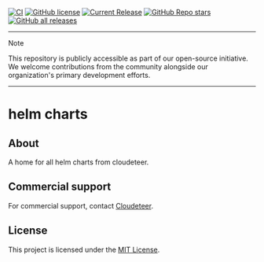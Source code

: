 [![CI](https://github.com/cloudeteer/m365-exporter/workflows/CI/badge.svg)](https://github.com/cloudeteer/m365-exporter/actions?query=workflow%3ACI)
[![GitHub license](https://img.shields.io/github/license/cloudeteer/m365-exporter)](https://github.com/cloudeteer/m365-exporter/blob/master/LICENSE.txt)
[![Current Release](https://img.shields.io/github/release/cloudeteer/m365-exporter.svg?logo=github)](https://github.com/cloudeteer/m365-exporter/releases/latest)
[![GitHub Repo stars](https://img.shields.io/github/stars/cloudeteer/m365-exporter?style=flat&logo=github)](https://github.com/cloudeteer/m365-exporter/stargazers)
[![GitHub all releases](https://img.shields.io/github/downloads/cloudeteer/m365-exporter/total?logo=github)](https://github.com/cloudeteer/m365-exporter/releases/latest)

---

> [!NOTE]
> This repository is publicly accessible as part of our open-source initiative.
> We welcome contributions from the community alongside our organization's primary development efforts.

---

# helm charts

## About

A home for all helm charts from cloudeteer.

## Commercial support

For commercial support, contact [Cloudeteer](https://www.cloudeteer.de/contact).

## License

This project is licensed under the [MIT License](LICENSE).
